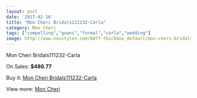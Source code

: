 ```yaml
---
layout: post
date: '2017-02-16'
title: "Mon Cheri Bridals111232-Carla"
category: Mon Cheri
tags: ["compelling","gowns","formal","carla","wedding"]
image: http://www.novstyles.com/8077-thickbox_default/mon-cheri-bridals111232-carla.jpg
---
```

Mon Cheri Bridals111232-Carla

On Sales: **$486.77**
<a href="https://www.novstyles.com/en/mon-cheri/5584-mon-cheri-bridals111232-carla.html"><amp-img layout="responsive" width="600" height="600" src="//www.novstyles.com/8077-thickbox_default/mon-cheri-bridals111232-carla.jpg" alt="Mon Cheri Bridals111232-Carla 0" /></a>
<a href="https://www.novstyles.com/en/mon-cheri/5584-mon-cheri-bridals111232-carla.html"><amp-img layout="responsive" width="600" height="600" src="//www.novstyles.com/8078-thickbox_default/mon-cheri-bridals111232-carla.jpg" alt="Mon Cheri Bridals111232-Carla 1" /></a>

Buy it: [Mon Cheri Bridals111232-Carla](https://www.novstyles.com/en/mon-cheri/5584-mon-cheri-bridals111232-carla.html "Mon Cheri Bridals111232-Carla")

View more: [Mon Cheri](https://www.novstyles.com/en/36-mon-cheri "Mon Cheri")